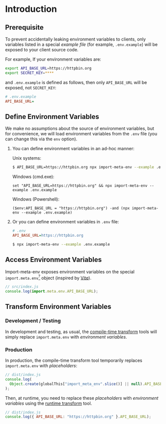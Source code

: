 # Introduction

## Prerequisite

To prevent accidentally leaking environment variables to clients, only variables listed in a special _example file_ (for example, `.env.example`) will be exposed to your client source code.

For example, If your environment variables are:

```bash
export API_BASE_URL=https://httpbin.org
export SECRET_KEY=****
```

and `.env.example` is defined as follows, then only `API_BASE_URL` will be exposed, not `SECRET_KEY`:

```ini
# .env.example
API_BASE_URL=
```

## Define Environment Variables

We make no assumptions about the source of environment variables, but for convenience, we will load environment variables from the `.env` file (you can change this via the `env` option).

1. You can define environment variables in an ad-hoc manner:

   Unix systems:

   ```bash
   $ API_BASE_URL=https://httpbin.org npx import-meta-env --example .env.example
   ```

   Windows (cmd.exe):

   ```
   set "API_BASE_URL=https://httpbin.org" && npx import-meta-env --example .env.example
   ```

   Windows (Powershell):

   ```
   ($env:API_BASE_URL = "https://httpbin.org") -and (npx import-meta-env --example .env.example)
   ```

2. Or you can define environment variables in `.env` file:

   ```ini
   # .env
   API_BASE_URL=https://httpbin.org
   ```

   ```bash
   $ npx import-meta-env --example .env.example
   ```

## Access Environment Variables

Import-meta-env exposes environment variables on the special `import.meta.env`[<sup>?</sup>](/guide/faq/why-use-import-meta.html) object (inspired by [Vite](https://vitejs.dev/guide/env-and-mode.html)).

```js
// src/index.js
console.log(import.meta.env.API_BASE_URL);
```

## Transform Environment Variables

### Development / Testing

In development and testing, as usual, the [compile-time transform](/guide/getting-started/compile-time-transform.html) tools will simply replace `import.meta.env` with _environment variables_.

### Production

In production, the compile-time transform tool temporarily replaces `import.meta.env` with _placeholders_:

```js
// dist/index.js
console.log(
  Object.create(globalThis["import_meta_env".slice()] || null).API_BASE_URL
);
```

Then, at runtime, you need to replace these _placeholders_ with _environment variables_ using the [runtime transform](/guide/getting-started/runtime-transform.html) tool.

```js
// dist/index.js
console.log({ API_BASE_URL: "https://httpbin.org" }.API_BASE_URL);
```

